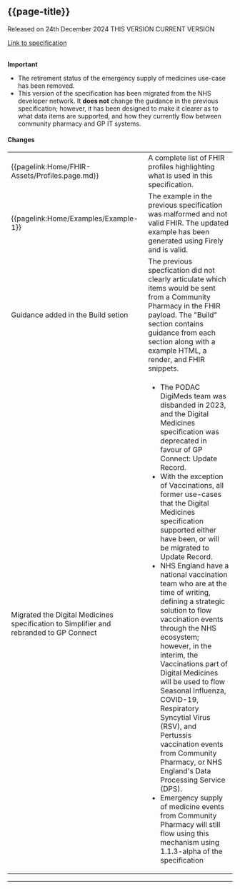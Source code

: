 ## {{page-title}}

<span class="nhsd-a-tag nhsd-a-tag--bg-light-blue">Released on 24th December 2024</span>
<span class="nhsd-a-tag nhsd-a-tag--bg-light-green">THIS VERSION</span>
<span class="nhsd-a-tag nhsd-a-tag--bg-light-red">CURRENT VERSION</span>

[Link to specification](https://simplifier.net/guide/GP-Connect-DigiMeds-Emergency-Supply-of-Medicines/Home?version=1.3.0-public-beta)

<br />

<div class="nhsd-a-box nhsd-a-box--bg-light-yellow nhsd-!t-margin-bottom-6 nhsd-t-body">
    <b>Important</b>
    <ul>
        <li>The retirement status of the emergency supply of medicines use-case has been removed.</li>
        <li>This version of the specification has been migrated from the NHS developer network. It <strong>does not</strong> change the guidance in the previous specification; however, it has been designed to make it clearer as to what data items are supported, and how they currently flow between community pharmacy and GP IT systems.</li>
    </ul>
</div>



#### Changes

<table data-responsive>
    <tbody>
        <!-- Profiles -->
        <tr>
            <td class="nhsd-m-table__highlighted-items">
                {{pagelink:Home/FHIR-Assets/Profiles.page.md}}
            </td>
            <td>
                A complete list of FHIR profiles highlighting what is used in this specification.
            </td>
        </tr>        
        <!-- Example updated -->
        <tr>
            <td class="nhsd-m-table__highlighted-items">
                {{pagelink:Home/Examples/Example-1}}
            </td>
            <td>
                The example in the previous specification was malformed and not valid FHIR. The updated example has been generated using Firely and is valid.
            </td>
        </tr>
        <tr>
            <td class="nhsd-m-table__highlighted-items">
                Guidance added in the Build setion
            </td>
            <td>
                The previous specfication did not clearly articulate which items would be sent from a Community Pharmacy in the FHIR payload. The "Build" section contains guidance from each section along with a example HTML, a render, and FHIR snippets.
            </td>
        </tr>
        <!-- Migrated the Digital Medicines specification to Simplifier and rebranded -->
       <tr>
            <td class="nhsd-m-table__highlighted-items">Migrated the Digital Medicines specification to Simplifier and rebranded to GP Connect</td>
            <td>
                <ul>
                    <li>The PODAC DigiMeds team was disbanded in 2023, and the Digital Medicines specification was deprecated in favour of GP Connect: Update Record.</li>
                    <li>With the exception of Vaccinations, all former use-cases that the Digital Medicines specification supported either have been, or will be migrated to Update Record.</li>
                    <li>NHS England have a national vaccination team who are at the time of writing, defining a strategic solution to flow vaccination events through the NHS ecosystem; however, in the interim, the Vaccinations part of Digital Medicines will be used to flow Seasonal Influenza, COVID-19, Respiratory Syncytial Virus (RSV), and Pertussis vaccination events from Community Pharmacy, or NHS England's Data Processing Service (DPS).</li>
                    <li>Emergency supply of medicine events from Community Pharmacy will still flow using this mechanism using 1.1.3-alpha of the specification</li>
                </ul>
            </td>
        </tr>
    </tbody>
</table>

---